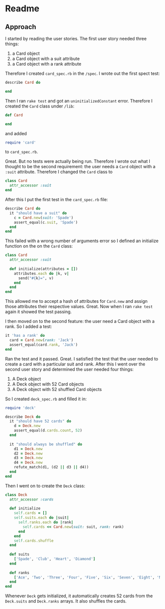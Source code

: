 # Readme
## Approach
I started by reading the user stories. The first user story needed three things:

1. a Card object
2. a Card object with a suit attribute
3. a Card object with a rank attribute
 
Therefore I created `card_spec.rb` in the `/spec`. I wrote out the first spect test:
```ruby
describe Card do

end
```
Then I ran `rake test` and got an `uninitializedConstant` error. Therefore I created the `Card` class under `/lib`:
```ruby
def Card

end
```
and added
```ruby 
require 'card'
```
to `card_spec.rb`.

Great. But no tests were actually being run. Therefore I wrote out what I thought to be the second requirement: the user needs a `Card` object with a `:suit` attribute. Therefore I changed the `Card` class to 
```ruby
class Card
  attr_accessor :suit
end
```
After this I put the first test in the `card_spec.rb` file:
```ruby
describe Card do
  it "should have a suit" do
    c = Card.new(suit: 'Spade')
    assert_equal(c.suit, 'Spade')
  end
end
```
This failed with a wrong number of arguments error so I defined an initialize function on the on the `Card` class:
```ruby
class Card
  attr_accessor :suit
  
  def initialize(attributes = [])
    attributes.each do |k, v| 
      send("#{k}=", v)
    end
  end
end
````
This allowed me to accept a hash of attributes for `Card.new` and assign those attributes their respective values. Great.
Now when I ran `rake test` again it showed the test passing.

I then moved on to the second feature: the user need a Card object with a rank. So I added a test:
```ruby
it 'has a rank' do
  card = Card.new(rank: 'Jack')
  assert_equal(card.rank, 'Jack')
end
```
Ran the test and it passed. Great. I satisfied the test that the user needed to create a card with a particular suit and rank.
After this I went over the second user story and determined the user needed four things:

1. A Deck object
2. A Deck object with 52 Card objects
3. A Deck object with 52 shuffled Card objects

So I created `deck_spec.rb` and filled it in:
```ruby
require 'deck'

describe Deck do
  it "should have 52 cards" do
    d = Deck.new
    assert_equal(d.cards.count, 52)
  end
  
  it "should always be shuffled" do
    d1 = Deck.new
    d2 = Deck.new
    d3 = Deck.new
    d4 = Deck.new
    refute_match(d1, (d2 || d3 || d4))
  end
end
```

Then I went on to create the `Deck` class:
```ruby
class Deck
  attr_accessor :cards
  
  def initialize
    self.cards = []
    self.suits.each do |suit|
      self.ranks.each do |rank|
        self.cards << Card.new(suit: suit, rank: rank)
      end
    end
    self.cards.shuffle
  end
  
  def suits
    ['Spade', 'Club', 'Heart', 'Diamond']
  end
  
  def ranks
    ['Ace', 'Two', 'Three', 'Four', 'Five', 'Six', 'Seven', 'Eight', 'Nine', 'Ten', 'Jack', 'Queen', 'King']
  end
end
```
Whenever `Deck` gets initialized, it automatically creates 52 cards from the `Deck.suits` and `Deck.ranks` arrays. It also shuffles the cards.
